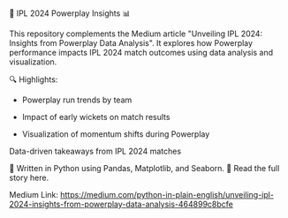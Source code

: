🏏 IPL 2024 Powerplay Insights 📊

This repository complements the Medium article "Unveiling IPL 2024: Insights from Powerplay Data Analysis".
It explores how Powerplay performance impacts IPL 2024 match outcomes using data analysis and visualization.

🔍 Highlights:

* Powerplay run trends by team

* Impact of early wickets on match results

* Visualization of momentum shifts during Powerplay

Data-driven takeaways from IPL 2024 matches

📌 Written in Python using Pandas, Matplotlib, and Seaborn.
📖 Read the full story here.

Medium Link: https://medium.com/python-in-plain-english/unveiling-ipl-2024-insights-from-powerplay-data-analysis-464899c8bcfe
